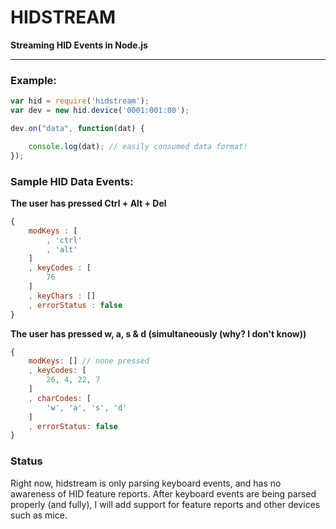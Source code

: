 # HIDSTREAM 
__Streaming HID Events in Node.js__


----------

### Example:

```javascript
var hid = require('hidstream');
var dev = new hid.device('0001:001:00');

dev.on("data", function(dat) {

	console.log(dat); // easily consumed data format!
});
```

### Sample HID Data Events:

__The user has pressed Ctrl + Alt + Del__
```javascript
{
	modKeys : [
		, 'ctrl'
		, 'alt'
	]
	, keyCodes : [
		76
	]
	, keyChars : []
	, errorStatus : false
}
```

__The user has pressed w, a, s & d (simultaneously (why? I don't know))__
```javascript
{ 
	modKeys: [] // none pressed
  	, keyCodes: [ 
  		26, 4, 22, 7 
  	]
  	, charCodes: [ 
  		'w', 'a', 's', 'd' 
  	]
  	, errorStatus: false 
}
```

### Status

Right now, hidstream is only parsing keyboard events, and has no awareness of HID feature reports.
After keyboard events are being parsed properly (and fully), I will add support for feature reports and other devices such as mice.

